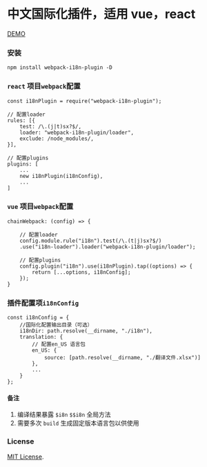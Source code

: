 # 中文国际化插件，适用 vue，react

[DEMO](./demo)

### 安装

```
npm install webpack-i18n-plugin -D
```

### `react` 项目`webpack`配置

```
const i18nPlugin = require("webpack-i18n-plugin");

// 配置loader
rules: [{
    test: /\.(j|t)sx?$/,
    loader: "webpack-i18n-plugin/loader",
    exclude: /node_modules/,
}],

// 配置plugins
plugins: [
    ...
    new i18nPlugin(i18nConfig),
    ...
]
```

### `vue` 项目`webpack`配置

```
chainWebpack: (config) => {

    // 配置loader
    config.module.rule("i18n").test(/\.(t|j)sx?$/)
    .use("i18n-loader").loader("webpack-i18n-plugin/loader");

    // 配置plugins
    config.plugin("i18n").use(i18nPlugin).tap((options) => {
        return [...options, i18nConfig];
    });
}
```

### 插件配置项`i18nConfig`

```
const i18nConfig = {
    //国际化配置输出目录（可选）
    i18nDir: path.resolve(__dirname, "./i18n"),
    translation: {
        // 配置en_US 语言包
        en_US: {
            source: [path.resolve(__dirname, "./翻译文件.xlsx")]
        },
        ...
    }
};
```

#### 备注

1. 编译结果暴露 `$i8n` `$$i8n` 全局方法
2. 需要多次 `build` 生成固定版本语言包以供使用

### License

[MIT License](./LICENSE).

